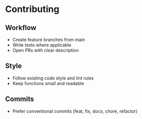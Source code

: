 # Contributing

## Workflow
- Create feature branches from main
- Write tests where applicable
- Open PRs with clear description

## Style
- Follow existing code style and lint rules
- Keep functions small and readable

## Commits
- Prefer conventional commits (feat, fix, docs, chore, refactor)

